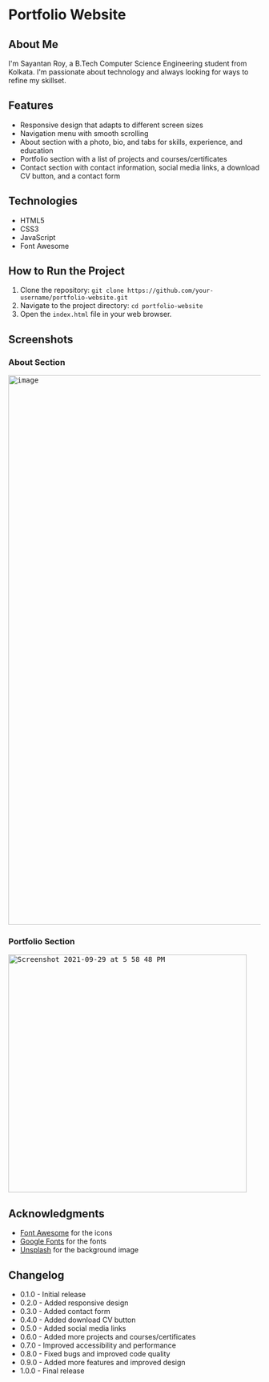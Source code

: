 Portfolio Website
================

**About Me**
-----------

I'm Sayantan Roy, a B.Tech Computer Science Engineering student from Kolkata. I'm passionate about technology and always looking for ways to refine my skillset.

**Features**
--------

* Responsive design that adapts to different screen sizes
* Navigation menu with smooth scrolling
* About section with a photo, bio, and tabs for skills, experience, and education
* Portfolio section with a list of projects and courses/certificates
* Contact section with contact information, social media links, a download CV button, and a contact form

**Technologies**
------------

* HTML5
* CSS3
* JavaScript
* Font Awesome

**How to Run the Project**
----------------------

1. Clone the repository: `git clone https://github.com/your-username/portfolio-website.git`
2. Navigate to the project directory: `cd portfolio-website`
3. Open the `index.html` file in your web browser.

**Screenshots**
-------------

### About Section

<kbd><img width="1099" alt="image" src="https://user-images.githubusercontent.com/81607668/135276620-e8212cea-cccc-4532-969a-241f107b459b.png"></kbd>

### Portfolio Section

<kbd><img width="476" alt="Screenshot 2021-09-29 at 5 58 48 PM" src="https://user-images.githubusercontent.com/81607668/135276747-73e27341-bfcf-4b32-9a8f-92deedc067c5.png"></kbd>






**Acknowledgments**
---------------

* [Font Awesome](https://fontawesome.com/) for the icons
* [Google Fonts](https://fonts.google.com/) for the fonts
* [Unsplash](https://unsplash.com/) for the background image

**Changelog**
---------

* 0.1.0 - Initial release
* 0.2.0 - Added responsive design
* 0.3.0 - Added contact form
* 0.4.0 - Added download CV button
* 0.5.0 - Added social media links
* 0.6.0 - Added more projects and courses/certificates
* 0.7.0 - Improved accessibility and performance
* 0.8.0 - Fixed bugs and improved code quality
* 0.9.0 - Added more features and improved design
* 1.0.0 - Final release

